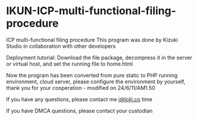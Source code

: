 # IKUN-ICP-multi-functional-filing-procedure
ICP multi-functional filing procedure
This program was done by Kizuki Studio in collaboration with other developers


Deployment tutorial: Download the file package, decompress it in the server or virtual host, and set the running file to home.html


Now the program has been converted from pure static to PHP running environment, cloud server, please configure the environment by yourself, thank you for your cooperation - modified on 24/6/11/AM1.50


If you have any questions, please contact me i@lolii.co time

If you have DMCA questions, please contact your custodian
